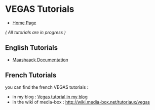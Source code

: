 # VEGAS Tutorials #

  * [Home Page](http://code.google.com/p/vegas/)

_( All tutorials are in progress )_

## English Tutorials ##

  * [Maashaack Documentation](http://code.google.com/p/maashaack/wiki/Documentation)

## French Tutorials ##

you can find the french VEGAS tutorials :

  * in my blog : [Vegas tutorial in my blog](http://www.ekameleon.net/blog/index.php?q=%5BVEGAS%5D)
  * in the wiki of media-box : http://wiki.media-box.net/tutoriaux/vegas
